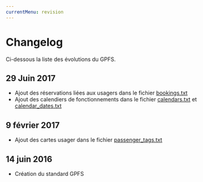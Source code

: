 ```yaml
---
currentMenu: revision
---
```


# Changelog

Ci-dessous la liste des évolutions du GPFS.

## 29 Juin 2017  

* Ajout des réservations liées aux usagers dans le fichier [bookings.txt](bookings.txt.html)
* Ajout des calendiers de fonctionnements dans le fichier [calendars.txt](calendars.txt.html) et [calendar_dates.txt](calendar_dates.txt.html)

## 9 février 2017

* Ajout des cartes usager dans le fichier [passenger_tags.txt](passenger_tags.txt.html)

## 14 juin 2016

* Création du standard GPFS
